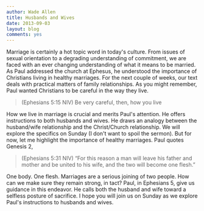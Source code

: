 ```yaml
---
author: Wade Allen
title: Husbands and Wives
date: 2013-09-03
layout: blog
comments: yes
---
```


Marriage is certainly a hot topic word in today's culture. From issues of sexual orientation to a degrading understanding of commitment, we are faced with an ever changing understanding of what it means to be married. As Paul addressed the church at Ephesus, he understood the importance of Christians living in healthy marriages. For the next couple of weeks, our text deals with practical matters of family relationships. As you might remember, Paul wanted Christians to be careful in the way they live.

>(Ephesians 5:15 NIV) Be very careful, then, how you live

How we live in marriage is crucial and merits Paul's attention. He offers instructions to both husbands and wives. He draws an analogy between the husband/wife relationship and the Christ/Church relationship. We will explore the specifics on Sunday (I don't want to spoil the sermon). But for now, let me highlight the importance of healthy marriages. Paul quotes Genesis 2,

>(Ephesians 5:31 NIV) “For this reason a man will leave his father and mother and be united to his wife, and the two will become one flesh.”

One body. One flesh. Marriages are a serious joining of two people. How can we make sure they remain strong, in tact? Paul, in Ephesians 5, give us guidance in this endeavor. He calls both the husband and wife toward a selfless posture of sacrifice. I hope you will join us on Sunday as we explore Paul's instructions to husbands and wives. 
